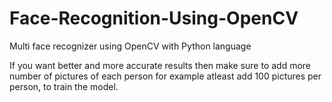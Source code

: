 # Face-Recognition-Using-OpenCV
Multi face recognizer using OpenCV with Python language

If you want better and more accurate results then make sure to add more number of pictures of each person for example atleast add 100 pictures per person, to train the model.

